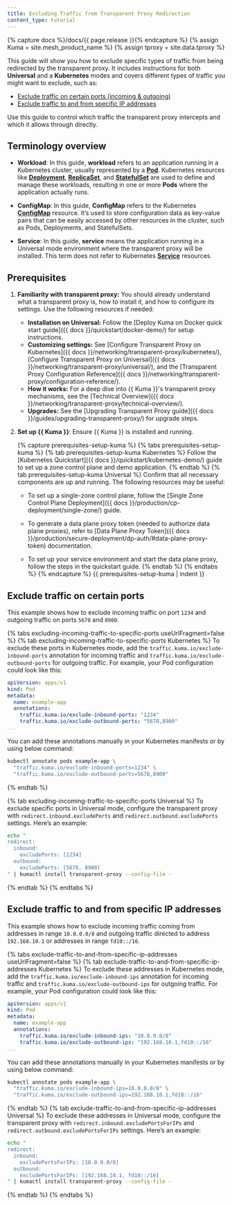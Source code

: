 ```yaml
---
title: Excluding Traffic from Transparent Proxy Redirection
content_type: tutorial
---
```


{% capture docs %}/docs/{{ page.release }}{% endcapture %}
{% assign Kuma = site.mesh_product_name %}
{% assign tproxy = site.data.tproxy %}

This guide will show you how to exclude specific types of traffic from being redirected by the transparent proxy. It includes instructions for both **Universal** and a **Kubernetes** modes and covers different types of traffic you might want to exclude, such as:

- [Exclude traffic on certain ports (incoming & outgoing)](#exclude-traffic-on-certain-ports)
- [Exclude traffic to and from specific IP addresses](#exclude-traffic-to-and-from-specific-ip-addresses)

Use this guide to control which traffic the transparent proxy intercepts and which it allows through directly.

## Terminology overview

- **Workload**: In this guide, **workload** refers to an application running in a Kubernetes cluster, usually represented by a [**Pod**](https://kubernetes.io/docs/concepts/workloads/pods/). Kubernetes resources like [**Deployment**](https://kubernetes.io/docs/concepts/workloads/controllers/deployment/), [**ReplicaSet**](https://kubernetes.io/docs/concepts/workloads/controllers/replicaset/), and [**StatefulSet**](https://kubernetes.io/docs/concepts/workloads/controllers/statefulset/) are used to define and manage these workloads, resulting in one or more **Pods** where the application actually runs.

- **ConfigMap**: In this guide, **ConfigMap** refers to the Kubernetes [**ConfigMap**](https://kubernetes.io/docs/concepts/configuration/configmap/) resource. It’s used to store configuration data as key-value pairs that can be easily accessed by other resources in the cluster, such as Pods, Deployments, and StatefulSets.

- **Service**: In this guide, **service** means the application running in a Universal mode environment where the transparent proxy will be installed. This term does not refer to Kubernetes [**Service**](https://kubernetes.io/docs/concepts/services-networking/service/) resources.

## Prerequisites

1. **Familiarity with transparent proxy:** You should already understand what a transparent proxy is, how to install it, and how to configure its settings. Use the following resources if needed:

   - **Installation on Universal:** Follow the [Deploy Kuma on Docker quick start guide]({{ docs }}/quickstart/docker-demo/) for setup instructions.
   - **Customizing settings:** See [Configure Transparent Proxy on Kubernetes]({{ docs }}/networking/transparent-proxy/kubernetes/), [Configure Transparent Proxy on Universal]({{ docs }}/networking/transparent-proxy/universal/), and the [Transparent Proxy Configuration Reference]({{ docs }}/networking/transparent-proxy/configuration-reference/).
   - **How it works:** For a deep dive into {{ Kuma }}'s transparent proxy mechanisms, see the [Technical Overview]({{ docs }}/networking/transparent-proxy/technical-overview/).
   - **Upgrades:** See the [Upgrading Transparent Proxy guide]({{ docs }}/guides/upgrading-transparent-proxy/) for upgrade steps.

2. **Set up {{ Kuma }}**: Ensure {{ Kuma }} is installed and running.

   {% capture prerequisites-setup-kuma %}
   {% tabs prerequisites-setup-kuma %}
   {% tab prerequisites-setup-kuma Kubernetes %}
   Follow the [Kubernetes Quickstart]({{ docs }}/quickstart/kubernetes-demo/) guide to set up a zone control plane and demo application.
   {% endtab %}
   {% tab prerequisites-setup-kuma Universal %}
   Confirm that all necessary components are up and running. The following resources may be useful:

   - To set up a single-zone control plane, follow the [Single Zone Control Plane Deployment]({{ docs }}/production/cp-deployment/single-zone/) guide.

   - To generate a data plane proxy token (needed to authorize data plane proxies), refer to [Data Plane Proxy Token]({{ docs }}/production/secure-deployment/dp-auth/#data-plane-proxy-token) documentation.

   - To set up your service environment and start the data plane proxy, follow the steps in the quickstart guide.
    {% endtab %}
    {% endtabs %}
    {% endcapture %}
    {{ prerequisites-setup-kuma | indent }}

## Exclude traffic on certain ports

This example shows how to exclude incoming traffic on port `1234` and outgoing traffic on ports `5678` and `8900`.

{% tabs excluding-incoming-traffic-to-specific-ports useUrlFragment=false %}
{% tab excluding-incoming-traffic-to-specific-ports Kubernetes %}
To exclude these ports in Kubernetes mode, add the `traffic.kuma.io/exclude-inbound-ports` annotation for incoming traffic and `traffic.kuma.io/exclude-outbound-ports` for outgoing traffic. For example, your Pod configuration could look like this:

```yaml
apiVersion: apps/v1
kind: Pod
metadata:
  name: example-app
  annotations:
    traffic.kuma.io/exclude-inbound-ports: "1234"
    traffic.kuma.io/exclude-outbound-ports: "5678,8900"
...
```

You can add these annotations manually in your Kubernetes manifests or by using below command:

```sh
kubectl annotate pods example-app \
  "traffic.kuma.io/exclude-inbound-ports=1234" \
  "traffic.kuma.io/exclude-outbound-ports=5678,8900"
```
{% endtab %}

{% tab excluding-incoming-traffic-to-specific-ports Universal %}
To exclude specific ports in Universal mode, configure the transparent proxy with `redirect.inbound.excludePorts` and `redirect.outbound.excludePorts` settings. Here’s an example:

```sh
echo "
redirect:
  inbound:
    excludePorts: [1234]
  outbound:
    excludePorts: [5678, 8900]
" | kumactl install transparent-proxy --config-file -
```
{% endtab %}
{% endtabs %}

## Exclude traffic to and from specific IP addresses

This example shows how to exclude incoming traffic coming from addresses in range `10.0.0.0/8` and outgoing traffic directed to address `192.168.10.1` or addresses in range `fd10::/16`.

{% tabs exclude-traffic-to-and-from-specific-ip-addresses useUrlFragment=false %}
{% tab exclude-traffic-to-and-from-specific-ip-addresses Kubernetes %}
To exclude these addresses in Kubernetes mode, add the `traffic.kuma.io/exclude-inbound-ips` annotation for incoming traffic and `traffic.kuma.io/exclude-outbound-ips` for outgoing traffic. For example, your Pod configuration could look like this:

```yaml
apiVersion: apps/v1
kind: Pod
metadata:
  name: example-app
  annotations:
    traffic.kuma.io/exclude-inbound-ips: "10.0.0.0/8"
    traffic.kuma.io/exclude-outbound-ips: "192.168.10.1,fd10::/16"
...
```

You can add these annotations manually in your Kubernetes manifests or by using below command:

```sh
kubectl annotate pods example-app \
  "traffic.kuma.io/exclude-inbound-ips=10.0.0.0/8" \
  "traffic.kuma.io/exclude-outbound-ips=192.168.10.1,fd10::/16"
```
{% endtab %}
{% tab exclude-traffic-to-and-from-specific-ip-addresses Universal %}
To exclude these addresses in Universal mode, configure the transparent proxy with `redirect.inbound.excludePortsForIPs` and `redirect.outbound.excludePortsForIPs` settings. Here’s an example:

```sh
echo "
redirect:
  inbound:
    excludePortsForIPs: [10.0.0.0/8]
  outbound:
    excludePortsForIPs: [192.168.10.1, fd10::/16]
" | kumactl install transparent-proxy --config-file -
```
{% endtab %}
{% endtabs %}
